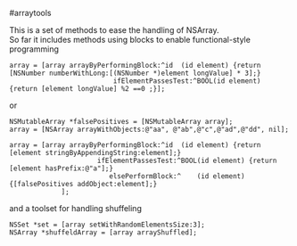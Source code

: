 #arraytools

This is a set of methods to ease the handling of NSArray.  
So far it includes methods using blocks to enable functional-style programming

	array = [array arrayByPerformingBlock:^id  (id element) {return [NSNumber numberWithLong:[(NSNumber *)element longValue] * 3];} 
							  ifElementPassesTest:^BOOL(id element) {return [element longValue] %2 ==0 ;}];
							
or 

    NSMutableArray *falsePositives = [NSMutableArray array];
	array = [NSArray arrayWithObjects:@"aa", @"ab",@"c",@"ad",@"dd", nil];

	array = [array arrayByPerformingBlock:^id  (id element) {return [element stringByAppendingString:element];} 
						  ifElementPassesTest:^BOOL(id element) {return [element hasPrefix:@"a"];}
							 elsePerformBlock:^    (id element) {[falsePositives addObject:element];}
				 ]; 
				
and a toolset for handling shuffeling

    NSSet *set = [array setWithRandomElementsSize:3];
	NSArray *shuffeldArray = [array arrayShuffled];